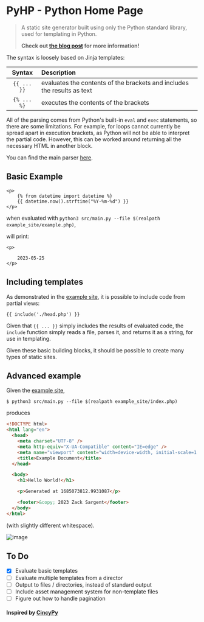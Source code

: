 # PyHP - Python Home Page

> A static site generator built using only the Python standard library, used for templating in Python.
>
> **Check out [the blog post](https://zack.fyi/blog/pyhp.html) for more information!**

The syntax is loosely based on Jinja templates:

|   Syntax    | Description                                                             |
| :---------: | :---------------------------------------------------------------------- |
| `{{ ... }}` | evaluates the contents of the brackets and includes the results as text |
| `{% ... %}` | executes the contents of the brackets                                   |

All of the parsing comes from Python's built-in `eval` and `exec` statements, so there are some limitations.
For example, for loops cannot currently be spread apart in execution brackets, as Python will not be able to interpret the partial code. However, this can be worked around returning all the necessary HTML in another block.

You can find the main parser [here](https://github.com/zsarge/PyHP/blob/main/src/main.py#L11-L25).

## Basic Example

```
<p>
    {% from datetime import datetime %}
    {{ datetime.now().strftime("%Y-%m-%d") }}
</p>
```

when evaluated with `python3 src/main.py --file $(realpath example_site/example.php)`,

will print:

```
<p>

    2023-05-25
</p>
```

## Including templates

As demonstrated in the [example site](./example_site/), it is possible to include code from partial views:

```
{{ include('./head.php') }}
```

Given that `{{ ... }}` simply includes the results of evaluated code, the `include` function simply reads a file, parses it, and returns it as a string, for use in templating.

Given these basic building blocks, it should be possible to create many types of static sites.

## Advanced example

Given the [example site](./example_site/),

```console
$ python3 src/main.py --file $(realpath example_site/index.php)
```

produces

```html
<!DOCTYPE html>
<html lang="en">
  <head>
    <meta charset="UTF-8" />
    <meta http-equiv="X-UA-Compatible" content="IE=edge" />
    <meta name="viewport" content="width=device-width, initial-scale=1.0" />
    <title>Example Document</title>
  </head>

  <body>
    <h1>Hello World!</h1>

    <p>Generated at 1685073812.9931087</p>

    <footer>&copy; 2023 Zack Sargent</footer>
  </body>
</html>
```

(with slightly different whitespace).

![image](https://github.com/zsarge/PyHP/assets/46602241/9282b725-8109-4315-86d0-25e9532d6a43)

## To Do

- [x] Evaluate basic templates
- [ ] Evaluate multiple templates from a director
- [ ] Output to files / directories, instead of standard output
- [ ] Include asset management system for non-template files
- [ ] Figure out how to handle pagination

#### Inspired by [CincyPy](https://cincypy.com/)
